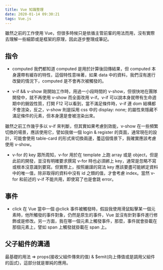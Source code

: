 ```yaml
---
title: Vue 知識整理
date: 2020-01-14 09:30:21
tags: Vue.js
---
```

雖然之前的工作使用 Vue，但很多時候只是依循主管前輩的用法而用，沒有實際去理解一些細節或是框架的原理，因此逐步整理成筆記。
<!--more-->
## 指令
- computed
我們都知道 computed 是用於計算後回傳結果，但 computed 本身還帶有緩存的特性，這個特性意味著，如果 data 中的資料，我們沒有進行改變的情況下，computed 是不會再次被觸發的。

- v-if && v-show
剛開始工作時，用過一小段時間的 v-show，但很快地在團隊開發中，就不再使用 v-show 而全面改用 v-if。v-if 可以說本身就帶有生命週期中的銷毀性質，打開 F12 可以看到，當不滿足條件時，v-if 連 dom 結構都不會渲染，反之，v-show 則是採用 css 中的 display: none; 的屬性來隱藏不滿足條件的元素，但本身還是會被渲染出來。

雖然之前工作幾乎多以 v-if 來判斷，但其實如果考慮到效能，v-show 在一些頻繁切換的場景，應該使用它，譬如我做一個 login & register 的頁面，通常現在的設計，可能會使用 table-card 的形式來切換兩邊，蠆這個情景下，我確實應該考慮使用 v-show。

- v-for 的 key
眾所周知，v-for 用於在 template 上跑 array 或是 object，但是此前的開發，並沒有明確要求撰寫 v-for 時也必須綁上 key，通常是忽略不寫或根本沒意識到要寫。但實際上，按照嚴謹的寫法 key 應該要盡可能綁定資料中的唯一值，除非取得的資料中沒有 id 之類的值，才會考慮 index。當然 v-for 和前述的 v-if 不能共用，即使寫了也是會跳 error。

## 事件
- click
在 Vue 當中一個 @click 事件被觸發時，假設我使用滑鼠點擊某一個元素時，他所觸發的事件對象，仍然是原生的事件，Vue 並沒有針對事件進行修飾或是修改。另一方面，我在哪一個元素上觸發事件，那麼，事件就會掛載在那個元素上，譬如 span 上觸發就掛載在 span 上。

## 父子組件的溝通
最基礎的用法 => props(接收父組件傳來的值) & $emit(向上傳值或是調用父組件的函式)，這部分就是單純的應用。
